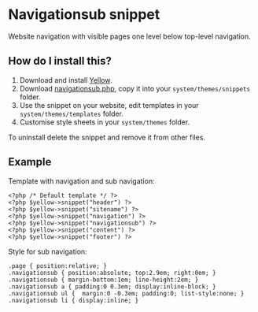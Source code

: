 Navigationsub snippet
=====================
Website navigation with visible pages one level below top-level navigation.

How do I install this?
----------------------
1. Download and install [Yellow](https://github.com/datenstrom/yellow/).  
2. Download [navigationsub.php](navigationsub.php?raw=true), copy it into your `system/themes/snippets` folder.  
3. Use the snippet on your website, edit templates in your `system/themes/templates` folder.
4. Customise style sheets in your `system/themes` folder.

To uninstall delete the snippet and remove it from other files.

Example
-------
Template with navigation and sub navigation:

    <?php /* Default template */ ?>
    <?php $yellow->snippet("header") ?>
    <?php $yellow->snippet("sitename") ?>
    <?php $yellow->snippet("navigation") ?>
    <?php $yellow->snippet("navigationsub") ?>
    <?php $yellow->snippet("content") ?>
    <?php $yellow->snippet("footer") ?>

Style for sub navigation:

    .page { position:relative; }
    .navigationsub { position:absolute; top:2.9em; right:0em; }
    .navigationsub { margin-bottom:1em; line-height:2em; }
    .navigationsub a { padding:0 0.3em; display:inline-block; }
    .navigationsub ul {  margin:0 -0.3em; padding:0; list-style:none; }
    .navigationsub li { display:inline; }